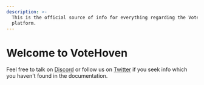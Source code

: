 ```yaml
---
description: >-
  This is the official source of info for everything regarding the VoteHoven
  platform.
---
```


# Welcome to VoteHoven

Feel free to talk on [Discord](https://discord.com/invite/DKQ7xjwgNr) or follow us on
[Twitter](https://twitter.com/votehoven) if you seek info which you haven't found in the documentation.
